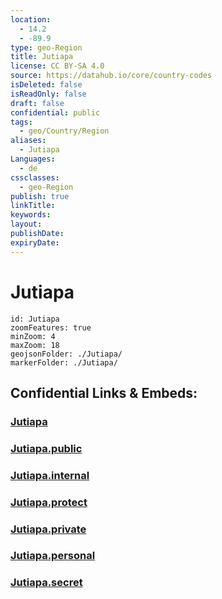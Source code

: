 ```yaml
---
location:
  - 14.2
  - -89.9
type: geo-Region
title: Jutiapa
license: CC BY-SA 4.0
source: https://datahub.io/core/country-codes
isDeleted: false
isReadOnly: false
draft: false
confidential: public
tags:
  - geo/Country/Region
aliases:
  - Jutiapa
Languages:
  - de
cssclasses:
  - geo-Region
publish: true
linkTitle:
keywords:
layout:
publishDate:
expiryDate:
---
```


# Jutiapa

```leaflet
id: Jutiapa
zoomFeatures: true 
minZoom: 4 
maxZoom: 18
geojsonFolder: ./Jutiapa/
markerFolder: ./Jutiapa/
```


## Confidential Links & Embeds: 

### [Jutiapa](/_Standards/Earth/Continent/America~Central/Guatemala/Departments~Guatemala/Jutiapa.md) 

### [Jutiapa.public](/_public/Earth/Continent/America~Central/Guatemala/Departments~Guatemala/Jutiapa.public.md) 

### [Jutiapa.internal](/_internal/Earth/Continent/America~Central/Guatemala/Departments~Guatemala/Jutiapa.internal.md) 

### [Jutiapa.protect](/_protect/Earth/Continent/America~Central/Guatemala/Departments~Guatemala/Jutiapa.protect.md) 

### [Jutiapa.private](/_private/Earth/Continent/America~Central/Guatemala/Departments~Guatemala/Jutiapa.private.md) 

### [Jutiapa.personal](/_personal/Earth/Continent/America~Central/Guatemala/Departments~Guatemala/Jutiapa.personal.md) 

### [Jutiapa.secret](/_secret/Earth/Continent/America~Central/Guatemala/Departments~Guatemala/Jutiapa.secret.md)

